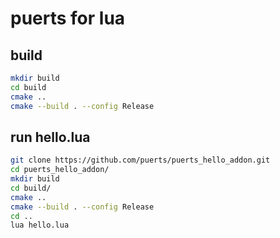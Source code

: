 # puerts for lua

## build

``` bash
mkdir build
cd build
cmake ..
cmake --build . --config Release
```

## run hello.lua

``` bash
git clone https://github.com/puerts/puerts_hello_addon.git
cd puerts_hello_addon/
mkdir build
cd build/
cmake ..
cmake --build . --config Release
cd ..
lua hello.lua
```
